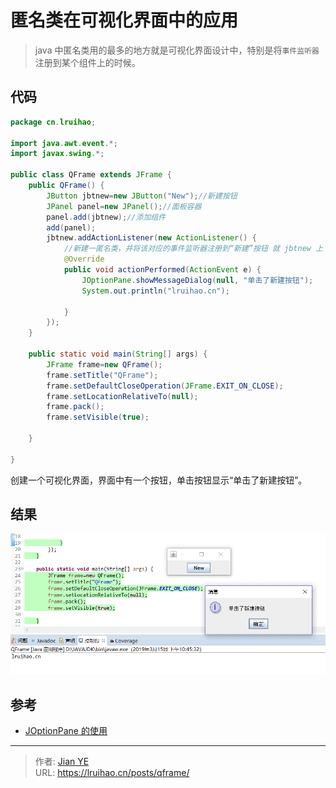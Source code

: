 # 匿名类在可视化界面中的应用


> java 中匿名类用的最多的地方就是可视化界面设计中，特别是将`事件监听器`注册到某个组件上的时候。

<!--more-->

## 代码

```java
package cn.lruihao;

import java.awt.event.*;
import javax.swing.*;

public class QFrame extends JFrame {
	public QFrame() {
		JButton jbtnew=new JButton("New");//新建按钮
		JPanel panel=new JPanel();//面板容器
		panel.add(jbtnew);//添加组件
		add(panel);
		jbtnew.addActionListener(new ActionListener() {
			//新建一匿名类，并将该对应的事件监听器注册到“新建”按钮 就 jbtnew 上
			@Override
			public void actionPerformed(ActionEvent e) {
				JOptionPane.showMessageDialog(null, "单击了新建按钮");
				System.out.println("lruihao.cn");

			}
		});
	}

	public static void main(String[] args) {
		JFrame frame=new QFrame();
		frame.setTitle("QFrame");
		frame.setDefaultCloseOperation(JFrame.EXIT_ON_CLOSE);
		frame.setLocationRelativeTo(null);
		frame.pack();
		frame.setVisible(true);

	}

}
```

创建一个可视化界面，界面中有一个按钮，单击按钮显示“单击了新建按钮”。

## 结果

![](images/1.png)

## 参考

- [JOptionPane 的使用](https://www.cnblogs.com/fantasy01/p/3911488.html)


---

> 作者: [Jian YE](https://github.com/jianye0428)  
> URL: https://lruihao.cn/posts/qframe/  

